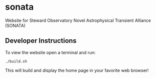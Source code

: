 # sonata
Website for Steward Observatory Novel Astrophysical Transient Alliance (SONATA)

## Developer Instructions
To view the website open a terminal and run:
```
./build.sh
```
This will build and display the home page in your favorite web browser!